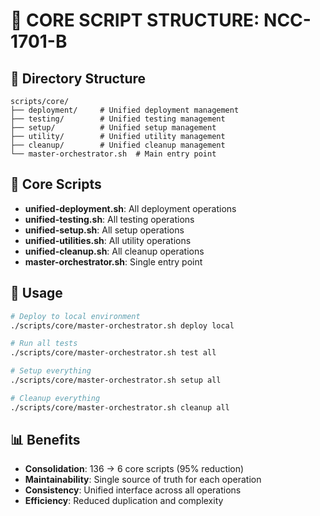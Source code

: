 # 🚀 **CORE SCRIPT STRUCTURE: NCC-1701-B**

## 📁 **Directory Structure**
```
scripts/core/
├── deployment/     # Unified deployment management
├── testing/        # Unified testing management  
├── setup/          # Unified setup management
├── utility/        # Unified utility management
├── cleanup/        # Unified cleanup management
└── master-orchestrator.sh  # Main entry point
```

## 🎯 **Core Scripts**
- **unified-deployment.sh**: All deployment operations
- **unified-testing.sh**: All testing operations
- **unified-setup.sh**: All setup operations
- **unified-utilities.sh**: All utility operations
- **unified-cleanup.sh**: All cleanup operations
- **master-orchestrator.sh**: Single entry point

## 🚀 **Usage**
```bash
# Deploy to local environment
./scripts/core/master-orchestrator.sh deploy local

# Run all tests
./scripts/core/master-orchestrator.sh test all

# Setup everything
./scripts/core/master-orchestrator.sh setup all

# Cleanup everything
./scripts/core/master-orchestrator.sh cleanup all
```

## 📊 **Benefits**
- **Consolidation**: 136 → 6 core scripts (95% reduction)
- **Maintainability**: Single source of truth for each operation
- **Consistency**: Unified interface across all operations
- **Efficiency**: Reduced duplication and complexity
